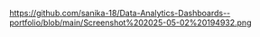 https://github.com/sanika-18/Data-Analytics-Dashboards--portfolio/blob/main/Screenshot%202025-05-02%20194932.png
